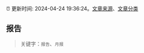 :alarm_clock: 更新时间: 2024-04-24 19:36:24。[文章来源](/README.md)、[文章分类](/TAGS.md)

## 报告


> 关键字：`报告`、`月报`



